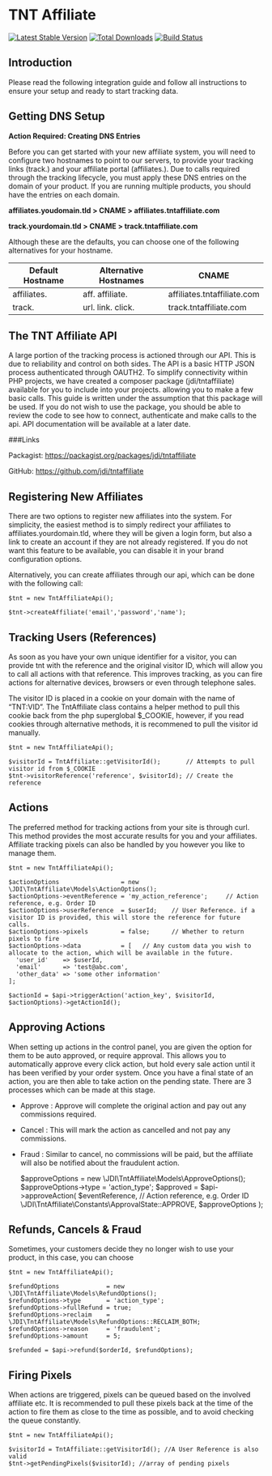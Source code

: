 TNT Affiliate
============

[![Latest Stable Version](https://poser.pugx.org/jdi/tntaffiliate/version.png)](https://packagist.org/packages/jdi/tntaffiliate)
[![Total Downloads](https://poser.pugx.org/jdi/tntaffiliate/d/total.png)](https://packagist.org/packages/jdi/tntaffiliate) 
[![Build Status](https://travis-ci.org/jdi/tntaffiliate.png)](https://travis-ci.org/jdi/tntaffiliate)

Introduction
---

Please read the following integration guide and follow all instructions to ensure your setup and ready to start tracking data.

Getting DNS Setup
---
**Action Required: Creating DNS Entries**

Before you can get started with your new affiliate system, you will need to configure two hostnames to point to our servers, to provide your tracking links (track.) and your affiliate portal (affiliates.).  Due to calls required through the tracking lifecycle, you must apply these DNS entries on the domain of your product.  If you are running multiple products, you should have the entries on each domain.

**affiliates.youdomain.tld > CNAME > affiliates.tntaffiliate.com**

**track.yourdomain.tld > CNAME > track.tntaffiliate.com**

Although these are the defaults, you can choose one of the following alternatives for your hostname.

Default Hostname | Alternative Hostnames | CNAME
-----------------|-----------------------|------------------------------
affiliates.      | aff. affiliate.       |  affiliates.tntaffiliate.com
track.           | url. link. click.     |  track.tntaffiliate.com


The TNT Affiliate API
---

A large portion of the tracking process is actioned through our API.  This is due to reliability and control on both sides.  The API is a basic HTTP JSON process authenticated through OAUTH2.  To simplify connectivity within PHP projects, we have created a composer package (jdi/tntaffiliate) available for you to include into your projects. allowing you to make a few basic calls.  This guide is written under the assumption that this package will be used.  If you do not wish to use the package, you should be able to review the code to see how to connect, authenticate and make calls to the api.  API documentation will be available at a later date.

###Links

Packagist: https://packagist.org/packages/jdi/tntaffiliate

GitHub: https://github.com/jdi/tntaffiliate

Registering New Affiliates
---
There are two options to register new affiliates into the system.  For simplicity, the easiest method is to simply redirect your affiliates to affiliates.yourdomain.tld, where they will be given a login form, but also a link to create an account if they are not already registered.  If you do not want this feature to be available, you can disable it in your brand configuration options.

Alternatively, you can create affiliates through our api, which can be done with the following call:

    $tnt = new TntAffiliateApi();
    
    $tnt->createAffiliate('email','password','name');

Tracking Users (References)
---
As soon as you have your own unique identifier for a visitor, you can provide tnt with the reference and the original visitor ID, which will allow you to call all actions with that reference.  This improves tracking, as you can fire actions for alternative devices, browsers or even through telephone sales.

The visitor ID is placed in a cookie on your domain with the name of “TNT:VID”.  The TntAffiliate class contains a helper method to pull this cookie back from the php superglobal $_COOKIE, however, if you read cookies through alternative methods, it is recommened to pull the visitor id manually.

    $tnt = new TntAffiliateApi();

    $visitorId = TntAffiliate::getVisitorId();       // Attempts to pull visitor id from $_COOKIE
    $tnt->visitorReference('reference', $visitorId); // Create the reference
    
Actions
---
The preferred method for tracking actions from your site is through curl.  This method provides the most accurate results for you and your affiliates.  Affiliate tracking pixels can also be handled by you however you like to manage them.
    
    $tnt = new TntAffiliateApi();

    $actionOptions                 = new \JDI\TntAffiliate\Models\ActionOptions();
    $actionOptions->eventReference = 'my_action_reference';     // Action reference, e.g. Order ID
    $actionOptions->userReference  = $userId;    // User Reference. if a visitor ID is provided, this will store the reference for future calls.
    $actionOptions->pixels         = false;      // Whether to return pixels to fire
    $actionOptions->data           = [   // Any custom data you wish to allocate to the action, which will be available in the future.
      'user_id'    => $userId,
      'email'      => 'test@abc.com',
      'other_data' => 'some other information'
    ];

    $actionId = $api->triggerAction('action_key', $visitorId, $actionOptions)->getActionId();

Approving Actions
---
When setting up actions in the control panel, you are given the option for them to be auto approved, or require approval.  This allows you to automatically approve every click action, but hold every sale action until it has been verified by your order system.  Once you have a final state of an action, you are then able to take action on the pending state.  There are 3 processes which can be made at this stage.

- Approve : Approve will complete the original action and pay out any commissions required.
- Cancel : This will mark the action as cancelled and not pay any commissions.
- Fraud : Similar to cancel, no commissions will be paid, but the affiliate will also be notified about the fraudulent action.

    $approveOptions       = new \JDI\TntAffiliate\Models\ApproveOptions();
    $approveOptions->type = 'action_type';
    $approved             = $api->approveAction(
      $eventReference, // Action reference, e.g. Order ID
      \JDI\TntAffiliate\Constants\ApprovalState::APPROVE,
      $approveOptions
    );

Refunds, Cancels & Fraud
---
Sometimes, your customers decide they no longer wish to use your product, in this case, you can choose

    $tnt = new TntAffiliateApi();

    $refundOptions             = new \JDI\TntAffiliate\Models\RefundOptions();
    $refundOptions->type       = 'action_type';
    $refundOptions->fullRefund = true;
    $refundOptions->reclaim    = \JDI\TntAffiliate\Models\RefundOptions::RECLAIM_BOTH;
    $refundOptions->reason     = 'fraudulent';
    $refundOptions->amount     = 5;

    $refunded = $api->refund($orderId, $refundOptions);

Firing Pixels
---
When actions are triggered, pixels can be queued based on the involved affiliate etc.  It is recommended to pull these pixels back at the time of the action to fire them as close to the time as possible, and to avoid checking the queue constantly.

    $tnt = new TntAffiliateApi();

    $visitorId = TntAffiliate::getVisitorId(); //A User Reference is also valid
    $tnt->getPendingPixels($visitorId); //array of pending pixels
